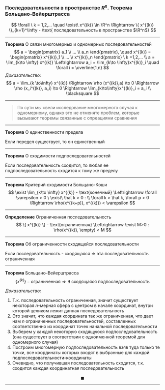 ### Последовательности в пространстве $R^n$. Теорема Больцано-Вейерштрасса

$$
    \forall \ k = 1,2,... \quad \exist\ x^{(k)} \in \R^n \Rightarrow \{ x^{(k)} \}_{k=1}^\infty - \text{ последовательность в пространстве $\R^n$}
$$

------

**Теорема** О связи многомерных и одномерных последовательностей
$$
    a = \begin{pmatrix}
        a_1 \\ ... \\ a_n
    \end{pmatrix}, \quad x^{(k)} = \begin{pmatrix}
        x^{(k)}_1 \\ ... \\ x^{(k)}_n
    \end{pmatrix} \ k =1,2,... \\
    a = \lim_{k\to \infty} x^{(k)} \Leftrightarrow 
        a_i = \lim_{k\to \infty}x^{(k)}_i \quad \forall i = \overline{1,n}
$$
*Доказательство:*
$$
    a = \lim_{k \to\infty} x^{(k)} \Rightarrow \rho (x^{(k)},a) \to 0 \Rightarrow \rho (x_i^{(k)}, a_i) \to 0 \Rightarrow \lim_{k\to\infty}x^{(k)}_i = a_i \\
    \blacksquare
$$

------

> По сути мы свели исследование многомерного случая к одномерному, однако это не отменяте проблем, которые вызывают теоремы связанные с опреациями сравнения

------

**Теорема** О единственности предела

Если передел существует, то он единственный

------

**Теорема** О сходимости подпоследовательностей

Если последовательность сходится, то любая ее подпоследовательность сходится к тому же пределу

------

**Теорема** Критерий сходимости Больцано-Коши
$$
    \exist \lim_{k\to \infty} x^{(k)} - \text{конечный} \Leftrightarrow \forall \varepsilon > 0 \ \exist\ \hat k > 0 : \\
    \forall k > \hat k, \forall p > 0 \Rightarrow \rho(x^{(k+p)}, x^{(k)}) < \varepsilon 
$$

------

**Определение** Ограниченная последовательность
$$
    \{ x^{(k)} \} - \text{ограниченная} \Leftrightarrow \exist M>0 : \rho(x^{(k)}, \empty) < M
$$

------

**Теорема** Об ограниченности сходящейся последовательности

Если последовательность - сходящаяся $\Rightarrow$ эта последовательность ограниченная

------

**Теорема** Больцано-Вейерштрасса
$$
    \{ x^{(k)} \} - \text{ограниченная} \Rightarrow \exists \text{ сходящаяся подпоследовательность}
$$

*Доказательство:*

1. Т.к. последовательность ограниченная, значит существует некоторая $n$-мерная сфера с центром в начале координат, внутри которой целиком лежит данная последовательность
2. Это значит, что каждая координата так же ограниченная, что дает нам $n$ ограниченных последовательностей, составленных соответственно из координат точек начальной последовательности
3. Выберем у каждой некоторую сходящуюся подпоследовательность (она существует в соответствии с одноименной теоремой для одномерного случая)
4. Построим многомерную подпоследовательность взяв туда только те точки, все координаты которых входят в выбранные для каждой подпоследовательности-координаты
5. Очевидно, что получившая последовательность сходится, т.к. сходится каждая координатная последовательность

$$
    \blacksquare
$$

------